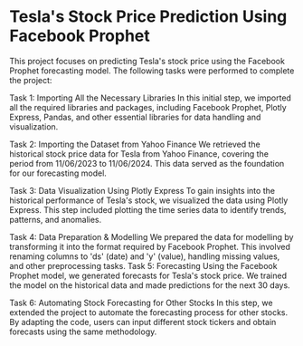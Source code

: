 # Tesla's Stock Price Prediction Using Facebook Prophet
This project focuses on predicting Tesla's stock price using the Facebook Prophet forecasting model. The following tasks were performed to complete the project:

Task 1: Importing All the Necessary Libraries
In this initial step, we imported all the required libraries and packages, including Facebook Prophet, Plotly Express, Pandas, and other essential libraries for data handling and visualization.

Task 2: Importing the Dataset from Yahoo Finance
We retrieved the historical stock price data for Tesla from Yahoo Finance, covering the period from 11/06/2023 to 11/06/2024. This data served as the foundation for our forecasting model.

Task 3: Data Visualization Using Plotly Express
To gain insights into the historical performance of Tesla's stock, we visualized the data using Plotly Express. This step included plotting the time series data to identify trends, patterns, and anomalies.

Task 4: Data Preparation & Modelling
We prepared the data for modelling by transforming it into the format required by Facebook Prophet. This involved renaming columns to 'ds' (date) and 'y' (value), handling missing values, and other preprocessing tasks.
Task 5: Forecasting
Using the Facebook Prophet model, we generated forecasts for Tesla's stock price. We trained the model on the historical data and made predictions for the next 30 days.

Task 6: Automating Stock Forecasting for Other Stocks
In this step, we extended the project to automate the forecasting process for other stocks. By adapting the code, users can input different stock tickers and obtain forecasts using the same methodology.
